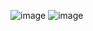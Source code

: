 ![image](https://user-images.githubusercontent.com/40969203/103449341-56f6b880-4cea-11eb-9df5-8f8f12418da4.png)
![image](https://user-images.githubusercontent.com/40969203/103449344-5c540300-4cea-11eb-88e0-6225380764de.png)

